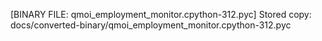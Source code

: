 [BINARY FILE: qmoi_employment_monitor.cpython-312.pyc]
Stored copy: docs/converted-binary/qmoi_employment_monitor.cpython-312.pyc
